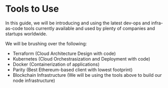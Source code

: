 # Tools to Use

In this guide, we will be introducing and using the latest dev-ops and infra-as-code tools
currently available and used by plenty of companies and startups worldwide.

We will be brushing over the following:
* Terraform (Cloud Architecture Design with code)
* Kubernetes (Cloud Orchestrasization and Deployment with code)
* Docker (Containerization of applications)
* Parity (Best Ethereum-based client with lowest footprint)
* Blockchain Infrastructure (We will be using the tools above to build our node infrastructure)
